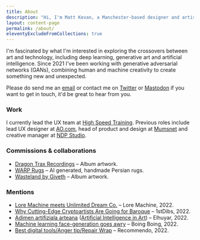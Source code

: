 ```yaml
---
title: About
description: "Hi, I'm Matt Kevan, a Manchester-based designer and artist."
layout: content-page
permalink: /about/
eleventyExcludeFromCollections: true
---
```


I'm fascinated by what I'm interested in exploring the crossovers between art and technology, including deep learning, generative art and artificial intelligence. Since 2021 I've been working with generative adversarial networks (GANs), combining human and machine creativity to create something new and unexpected.

Please do send me an [email](mailto:hello@unlimiteddreamco.xyz) or contact me on [Twitter](https://twitter.com/unltd_dream_co) or [Mastodon](https://sigmoid.social/@unlimiteddreamco) if you want to get in touch, it'd be great to hear from you.

### Work

I currently lead the UX team at <a href="https://www.highspeedtraining.co.uk" target="_blank">High Speed Training</a>. Previous roles include lead UX designer at <a href="ao.com" target="_blank">AO.com</a>, head of product and design at <a href="https://www.mumsnet.com" target="_blank">Mumsnet</a> and creative manager at <a href="https://www.ndp-studio.com" target="_blank">NDP Studio</a>.

### Commissions & collaborations

* [Dragon Trax Recordings](https://dragontraxuk.bandcamp.com) – Album artwork.
* [WARP Rugs](https://warprugs.io) – AI generated, handmade Persian rugs.
* [Wasteland by Giveth](https://givethsounds.bandcamp.com/album/wasteland) – Album artwork.

### Mentions

* [Lore Machine meets Unlimited Dream Co.](https://loremachine.substack.com/p/lore-machine-meets-unlimited-dream) – Lore Machine, 2022.
* [Why Cutting-Edge Cryptoartists Are Going for Baroque](https://www.1stdibs.com/the-mint/baroque-style-nft-art/) – 1stDibs, 2022.
* [Adimen artifiziala arteana](https://aldizkaria.elhuyar.eus/erreportajeak/adimen-artifiziala-artean/) ([Artificial Intelligence in Art](https://aldizkaria.elhuyar.eus/erreportajeak/adimen-artifiziala-artean/en)) – Elhuyar, 2022.
* [Machine learning face-generation goes awry](https://boingboing.net/2022/03/31/machine-learning-face-generation-goes-awry.html) – Boing Boing, 2022.
* [Best digital tools/Anger tip/Repair Wrap](https://www.getrevue.co/profile/Recomendo/issues/best-digital-tools-anger-tip-repair-wrap-1105726) – Recommendo, 2022.